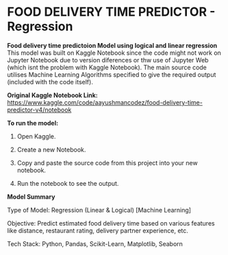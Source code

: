 # FOOD DELIVERY TIME PREDICTOR - Regression
**Food delivery time predictoion Model using logical and linear regression** 
This model was built on Kaggle Notebook since the code might not work on Jupyter Notebook due to version diferences or thw use of Jupyter Web (which isnt the problem with Kaggle Notebook). The main source code utilises Machine Learning Algorithms specified to give the required output (included with the code itself).

**Original Kaggle Notebook Link:** https://www.kaggle.com/code/aayushmancodez/food-delivery-time-predictor-v4/notebook

**To run the model:**

1) Open Kaggle.

2) Create a new Notebook.

3) Copy and paste the source code from this project into your new notebook.

4) Run the notebook to see the output.

**Model Summary**

Type of Model: Regression (Linear & Logical) [Machine Learning]

Objective: Predict estimated food delivery time based on various features like distance, restaurant rating, delivery partner experience, etc.

Tech Stack: Python, Pandas, Scikit-Learn, Matplotlib, Seaborn
